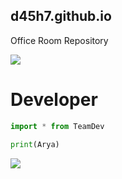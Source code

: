 ## d45h7.github.io
Office Room Repository

<img src="https://d4rk5idehacker.or.id/img/icon.jpg">

# Developer
```python
import * from TeamDev

print(Arya)
```
<img src="https://d4rk5idehacker.or.id/img/members/AryaKun.jpg">
